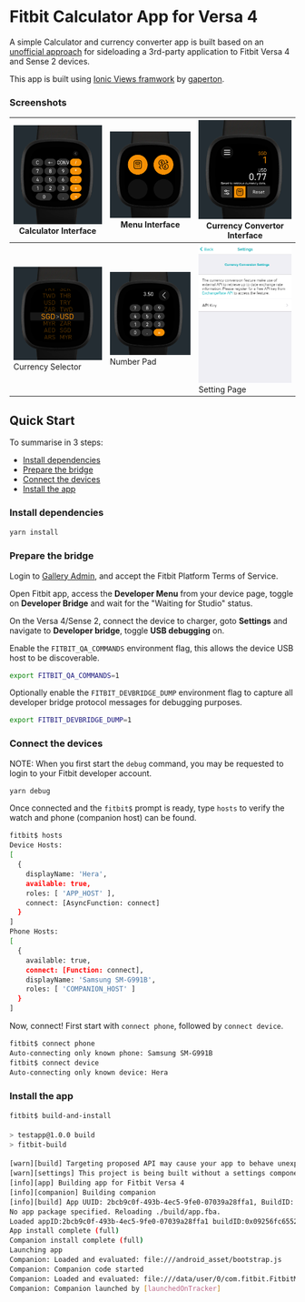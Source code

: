 # Fitbit Calculator App for Versa 4 

A simple Calculator and currency converter app is built based on an [unofficial approach](https://github.com/cmengler/fitbit-app-versa4) for sideloading a 3rd-party application to Fitbit Versa 4 and Sense 2 devices.

This app is built using [Ionic Views framwork](https://github.com/gaperton/ionic-views) by [gaperton](https://twitter.com/gaperton).

### Screenshots
| ![calculator-screen](screenshots/calculator-screen.png) Calculator Interface| ![menu-screen](screenshots/menu-screen.png) Menu Interface| ![currency-screen](screenshots/currency-screen.png) Currency Convertor Interface |
| --- | --- | --- |
| ![currency-selector-screen](screenshots/currency-selector-screen.png) Currency Selector| ![number-selector-screen](screenshots/number-selector-screen.png) Number Pad| ![setting-screen](screenshots/setting-screen.png) Setting Page |

## Quick Start

To summarise in 3 steps:

- [Install dependencies](#install-dependencies)
- [Prepare the bridge](#prepare-the-bridge)
- [Connect the devices](#connect-the-devices)
- [Install the app](#install-the-app)

### Install dependencies

```sh
yarn install
```

### Prepare the bridge

Login to [Gallery Admin](https://gam.fitbit.com/), and accept the Fitbit Platform Terms of Service.

Open Fitbit app, access the **Developer Menu** from your device page, toggle on **Developer Bridge** and wait for the "Waiting for Studio" status.

On the Versa 4/Sense 2, connect the device to charger, goto **Settings** and navigate to **Developer bridge**, toggle **USB debugging** on.

Enable the `FITBIT_QA_COMMANDS` environment flag, this allows the device USB host to be discoverable.

```sh
export FITBIT_QA_COMMANDS=1
```

Optionally enable the `FITBIT_DEVBRIDGE_DUMP` environment flag to capture all developer bridge protocol messages for debugging purposes.

```sh
export FITBIT_DEVBRIDGE_DUMP=1
```

### Connect the devices

NOTE: When you first start the `debug` command, you may be requested to login to your Fitbit developer account.

```sh
yarn debug
```

Once connected and the `fitbit$` prompt is ready, type `hosts` to verify the watch and phone (companion host) can be found.

```sh
fitbit$ hosts
Device Hosts:
[
  {
    displayName: 'Hera',
    available: true,
    roles: [ 'APP_HOST' ],
    connect: [AsyncFunction: connect]
  }
]
Phone Hosts:
[
  {
    available: true,
    connect: [Function: connect],
    displayName: 'Samsung SM-G991B',
    roles: [ 'COMPANION_HOST' ]
  }
]
```

Now, connect! First start with `connect phone`, followed by `connect device`.

```sh
fitbit$ connect phone
Auto-connecting only known phone: Samsung SM-G991B
fitbit$ connect device
Auto-connecting only known device: Hera
```

### Install the app

```sh
fitbit$ build-and-install

> testapp@1.0.0 build
> fitbit-build

[warn][build] Targeting proposed API may cause your app to behave unexpectedly. Use only when needed for development or QA.
[warn][settings] This project is being built without a settings component. Create a file named settings/index.tsx, settings/index.ts, settings/index.jsx or settings/index.js to add a settings component to your project.
[info][app] Building app for Fitbit Versa 4
[info][companion] Building companion
[info][build] App UUID: 2bcb9c0f-493b-4ec5-9fe0-07039a28ffa1, BuildID: 0x09256fc65528043a
No app package specified. Reloading ./build/app.fba.
Loaded appID:2bcb9c0f-493b-4ec5-9fe0-07039a28ffa1 buildID:0x09256fc65528043a
App install complete (full)
Companion install complete (full)
Launching app
Companion: Loaded and evaluated: file:///android_asset/bootstrap.js                                                                                (js-engine-bootstrap.html:9,1)
Companion: Companion code started                                                                                                                        (companion/index.js:5,1)
Companion: Loaded and evaluated: file:///data/user/0/com.fitbit.FitbitMobile/app_companions/2bcb9c0f-493b-4ec5-9fe0-07039a28ffa1/0x09256fc65528043a/companion.js                                                                                                                                                                                 (js-engine-bootstrap.html:9,1)
Companion: Companion launched by [launchedOnTracker]
```

